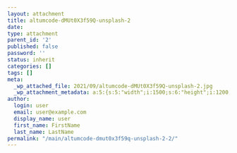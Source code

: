 ```yaml
---
layout: attachment
title: altumcode-dMUt0X3f59Q-unsplash-2
date: 
type: attachment
parent_id: '2'
published: false
password: ''
status: inherit
categories: []
tags: []
meta:
  _wp_attached_file: 2021/09/altumcode-dMUt0X3f59Q-unsplash-2.jpg
  _wp_attachment_metadata: a:5:{s:5:"width";i:1500;s:6:"height";i:1200;s:4:"file";s:44:"2021/09/altumcode-dMUt0X3f59Q-unsplash-2.jpg";s:5:"sizes";a:4:{s:6:"medium";a:4:{s:4:"file";s:44:"altumcode-dMUt0X3f59Q-unsplash-2-300x240.jpg";s:5:"width";i:300;s:6:"height";i:240;s:9:"mime-type";s:10:"image/jpeg";}s:5:"large";a:4:{s:4:"file";s:45:"altumcode-dMUt0X3f59Q-unsplash-2-1024x819.jpg";s:5:"width";i:1024;s:6:"height";i:819;s:9:"mime-type";s:10:"image/jpeg";}s:9:"thumbnail";a:4:{s:4:"file";s:44:"altumcode-dMUt0X3f59Q-unsplash-2-150x150.jpg";s:5:"width";i:150;s:6:"height";i:150;s:9:"mime-type";s:10:"image/jpeg";}s:12:"medium_large";a:4:{s:4:"file";s:44:"altumcode-dMUt0X3f59Q-unsplash-2-768x614.jpg";s:5:"width";i:768;s:6:"height";i:614;s:9:"mime-type";s:10:"image/jpeg";}}s:10:"image_meta";a:12:{s:8:"aperture";s:1:"0";s:6:"credit";s:0:"";s:6:"camera";s:0:"";s:7:"caption";s:0:"";s:17:"created_timestamp";s:1:"0";s:9:"copyright";s:0:"";s:12:"focal_length";s:1:"0";s:3:"iso";s:1:"0";s:13:"shutter_speed";s:1:"0";s:5:"title";s:0:"";s:11:"orientation";s:1:"0";s:8:"keywords";a:0:{}}}
author:
  login: user
  email: user@example.com
  display_name: user
  first_name: FirstName
  last_name: LastName
permalink: "/main/altumcode-dmut0x3f59q-unsplash-2-2/"
---
```

